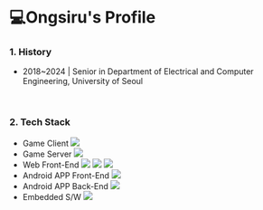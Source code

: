 # 💻Ongsiru's Profile

### 1. History
- 2018~2024 | Senior in Department of Electrical and Computer Engineering, University of Seoul
<br>

### 2. Tech Stack
  - Game Client <img src="https://img.shields.io/badge/Unreal5-000000?logo=unrealengine&style=flat" /><br>
  - Game Server <img src="https://img.shields.io/badge/-C++-000000?logo=c%2B%2B&style=flat" /><br>
  - Web Front-End <img src="https://img.shields.io/badge/JavaScript-F7DF1E?style=flat&logo=JavaScript&logoColor=white"/> <img src="https://img.shields.io/badge/TypeScript-3178C6?style=flat&logo=TypeScript&logoColor=white"/> <img src="https://img.shields.io/badge/React-61DAFB?style=flat&logo=React&logoColor=white" /> <br>
  - Android APP Front-End <img src="https://img.shields.io/badge/Java-%23ED8B00?style=flat&logo=openjdk&logoColor=white"/><br>
  - Android APP Back-End <img src="https://img.shields.io/badge/Python-3776AB?style=flat&logo=Python&logoColor=white" /><br>
  - Embedded S/W <img src="https://img.shields.io/badge/C-A8B9CC?style=flat&logo=C&logoColor=white"/><br>
